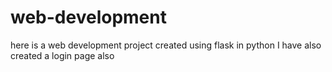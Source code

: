 # web-development
here is a web development project 
created using flask in python
I have also created a login page also
